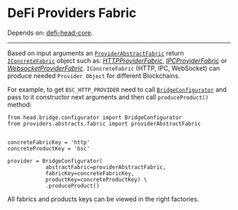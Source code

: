 # DeFi Providers Fabric

Depends on: [defi-head-core](https://github.com/e183b796621afbf902067460/defi-head-core).

---
Based on input arguments an [`ProviderAbstractFabric`](https://github.com/e183b796621afbf902067460/defi-providers-fabric/blob/master/providers/abstracts/fabric.py) return [`IConcreteFabric`](https://github.com/e183b796621afbf902067460/defi-head-core/blob/master/head/interfaces/fabrics/interface.py) object such as: [*HTTPProviderFabric*](https://github.com/e183b796621afbf902067460/defi-providers-fabric/blob/master/providers/fabrics/http/fabric.py), [*IPCProviderFabric*](https://github.com/e183b796621afbf902067460/defi-providers-fabric/blob/master/providers/fabrics/ipc/fabric.py) or [*WebsocketProviderFabric*](https://github.com/e183b796621afbf902067460/defi-providers-fabric/blob/master/providers/fabrics/websocket/fabric.py).
`IConcreteFabric` (HTTP, IPC, WebSocket) can produce needed `Provider Object` for different Blockchains.

For example, to get `BSC_HTTP_PROVIDER` need to call [`BridgeConfigurator`](https://github.com/e183b796621afbf902067460/defi-head-core/blob/master/head/bridge/configurator.py) and pass to it constructor next arguments and then call `produceProduct()` method:
```
from head.bridge.configurator import BridgeConfigurator
from providers.abstracts.fabric import providerAbstractFabric


concreteFabricKey = 'http'
concreteProductKey = 'bsc'

provider = BridgeConfigurator(
            abstractFabric=providerAbstractFabric,
            fabricKey=concreteFabricKey,
            productKey=concreteProductKey) \
            .produceProduct()
```

All fabrics and products keys can be viewed in the right factories.

